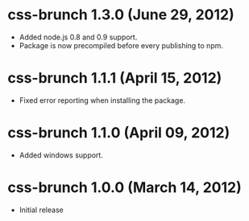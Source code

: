 # css-brunch 1.3.0 (June 29, 2012)
* Added node.js 0.8 and 0.9 support.
* Package is now precompiled before every publishing to npm.

# css-brunch 1.1.1 (April 15, 2012)
* Fixed error reporting when installing the package.

# css-brunch 1.1.0 (April 09, 2012)
* Added windows support.

# css-brunch 1.0.0 (March 14, 2012)
* Initial release
